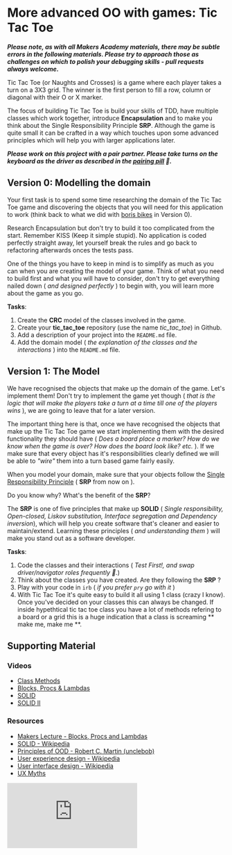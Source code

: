 # More advanced OO with games: Tic Tac Toe

***Please note, as with all Makers Academy materials, there may be subtle errors in the following materials.  Please try to approach those as challenges on which to polish your debugging skills - pull requests always welcome.***

Tic Tac Toe (or Naughts and Crosses) is a game where each player takes a turn on a 3X3 grid. The winner is the first person to fill a row, column or diagonal with their O or X marker.

The focus of building Tic Tac Toe is build your skills of TDD, have multiple classes which work together, introduce **Encapsulation** and to make you think about the Single Responsibility Principle **SRP**. Although the game is quite small it can be crafted in a way which touches upon some advanced principles which will help you with larger applications later.

***Please work on this project with a pair partner. Please take turns on the keyboard as the driver as described in the [pairing pill](pills/pairing.md) :pill:.***


## Version 0: Modelling the domain

Your first task is to spend some time researching the domain of the Tic Tac Toe game and discovering the objects that you will need for this application to work (think back to what we did with [boris bikes](/boris_bikes.md) in Version 0).

Research Encapsulation but don't try to build it too complicated from the start. Remember KISS (Keep it simple stupid). No application is coded perfectly straight away, let yourself break the rules and go back to refactoring afterwards onces the tests pass.

One of the things you have to keep in mind is to simplify as much as you can when you are creating the model of your game. Think of what you need to build first and what you will have to consider, don't try to get everything nailed down ( _and designed perfectly_ ) to begin with, you will learn more about the game as you go.

**Tasks**:

1. Create the **CRC** model of the classes involved in the game.
2. Create your **tic_tac_toe** repository (use the name _tic_tac_toe_) in Github.
3. Add a description of your project into the `README.md` file.
4. Add the domain model ( _the explanation of the classes and the interactions_ ) into the `README.md` file.

## Version 1: The Model


We have recognised the objects that make up the domain of the game. Let's implement them! Don't try to implement the game yet though ( _that is the logic that will make the players take a turn at a time till one of the players wins_ ), we are going to leave that for a later version.

The important thing here is that, once we have recognised the objects that make up the Tic Tac Toe game we start implementing them with the desired functionality they should have ( _Does a board place a marker? How do we know when the game is over? How does the board look like? etc._ ). If we make sure that every object has it's responsibilities clearly defined we will be able to _"wire"_ them into a turn based game fairly easily.

When you model your domain, make sure that your objects follow the [Single Responsibility Principle](https://en.wikipedia.org/wiki/Single_responsibility_principle) ( **SRP** from now on ).

Do you know why? What's the benefit of the **SRP**?

The **SRP** is one of five principles that make up **SOLID** ( _Single responsibility, Open-closed, Liskov substitution, Interface segregation and Dependency inversion_), which will help you create software that's cleaner and easier to maintain/extend. Learning these principles ( _and understanding them_ ) will make you stand out as a software developer.

**Tasks**:

1. Code the classes and their interactions ( _Test First!, and swap driver/navigator roles frequently :twisted_rightwards_arrows:._)
2. Think about the classes you have created. Are they following the **SRP** ?
3. Play with your code in `irb` ( _if you prefer `pry` go with it_ )
4. With Tic Tac Toe it's quite easy to build it all using 1 class (crazy I know). Once you've decided on your classes this can always be changed. If inside hypethtical tic tac toe class you have a lot of methods refering to a board or a grid this is a huge indication that a class is screaming ** make me, make me **.

## Supporting Material

### Videos

- [Class Methods](https://www.youtube.com/watch?v=_I6ft00Ep9c)
- [Blocks, Procs &amp; Lambdas](https://www.youtube.com/watch?v=2HTR4oOZ9iM)
- [SOLID](https://www.youtube.com/watch?v=dBMcKzlfgSk)
- [SOLID II](https://www.youtube.com/watch?v=x-bX66IzcWM)

### Resources

- [Makers Lecture - Blocks, Procs and Lambdas](https://www.youtube.com/watch?v=2HTR4oOZ9iM)
- [SOLID - Wikipedia](https://en.wikipedia.org/wiki/Solid_(object-oriented_design))
- [Principles of OOD - Robert C. Martin (unclebob)](http://www.butunclebob.com/ArticleS.UncleBob.PrinciplesOfOod)
- [User experience design - Wikipedia](https://en.wikipedia.org/wiki/User_experience_design)
- [User interface design - Wikipedia](https://en.wikipedia.org/wiki/User_interface_design)
- [UX Myths](http://uxmyths.com)

![Tracking pixel](https://githubanalytics.herokuapp.com/course/challenges/tic_tac_toe.md)
